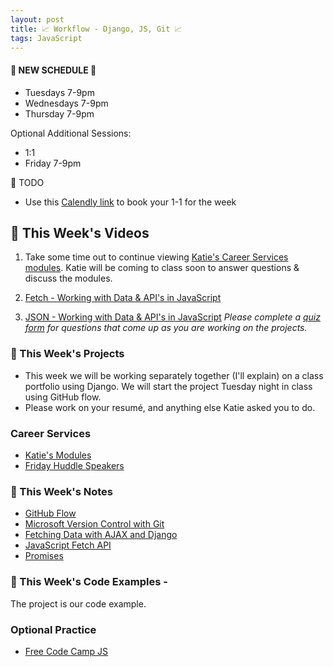 ```yaml
---
layout: post
title: 📈 Workflow - Django, JS, Git 📈 
tags: JavaScript
---
```

#### 📆 NEW SCHEDULE 📆 
- Tuesdays 7-9pm
- Wednesdays 7-9pm
- Thursday 7-9pm

Optional Additional Sessions:
- 1:1
- Friday 7-9pm 

📝 TODO
- Use this [Calendly link](https://calendly.com/rebecca-momentum/momentum-pt-1-1-w-rebecca) to book your 1-1 for the week

## 🎥 This Week's Videos
1. Take some time out to continue viewing [Katie's Career Services modules](https://docs.google.com/document/d/11GLQox2UwiLJwgLAYysLUSrkX5zPVxXt47IpRRqD7eY/edit?usp=sharing). Katie will be coming to class soon to answer questions & discuss the modules.
2. [Fetch - Working with Data & API's in JavaScript](https://youtu.be/tc8DU14qX6I)

3. [JSON - Working with Data & API's in JavaScript](https://youtu.be/uxf0--uiX0I)
_Please complete a [quiz form](https://docs.google.com/forms/d/e/1FAIpQLSdH4S6pwLTddBqsIIUg9s4cDHymc8uewYKUOklbJOF2DycmPw/viewform?usp=sf_link) for questions that come up as you are working on the projects._

### 🎯  This Week's Projects
* This week we will be working separately together (I'll explain) on a class portfolio using Django. We will start the project Tuesday night in class using GitHub flow.
* Please work on your resumé, and anything else Katie asked you to do.

### Career Services
* [Katie's Modules](https://docs.google.com/document/d/11GLQox2UwiLJwgLAYysLUSrkX5zPVxXt47IpRRqD7eY/edit?usp=sharing)
* [Friday Huddle Speakers](https://docs.google.com/document/d/1M3ERM9RIhCGINO2Os0_fi3fAiG-xFppMFIyjgkm4tdM/edit?usp=sharing)


### 📝 This Week's Notes
- [GitHub Flow](https://guides.github.com/introduction/flow/)
- [Microsoft Version Control with Git](https://docs.microsoft.com/en-us/learn/paths/intro-to-vc-git/)
- [Fetching Data with AJAX and Django](https://www.brennantymrak.com/articles/fetching-data-with-ajax-and-django.html) 
- [JavaScript Fetch API](https://www.javascripttutorial.net/javascript-fetch-api/)
- [Promises](https://developer.mozilla.org/en-US/docs/Learn/JavaScript/Asynchronous/Promises)

### 👾 This Week's Code Examples - 
The project is our code example.

### Optional Practice
* [Free Code Camp JS](https://www.freecodecamp.org/learn/javascript-algorithms-and-data-structures/#basic-javascript)




